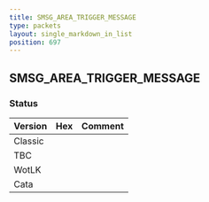 ```yaml
---
title: SMSG_AREA_TRIGGER_MESSAGE
type: packets
layout: single_markdown_in_list
position: 697
---
```


## SMSG_AREA_TRIGGER_MESSAGE

### Status

Version | Hex | Comment
---------- | ---------- | ---------- 
Classic |  |  
TBC |  |  
WotLK |  |  
Cata |  |  
